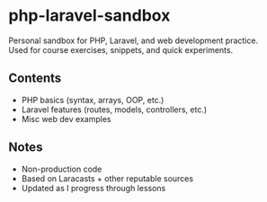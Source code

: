 # php-laravel-sandbox

Personal sandbox for PHP, Laravel, and web development practice.  
Used for course exercises, snippets, and quick experiments.  

## Contents
- PHP basics (syntax, arrays, OOP, etc.)
- Laravel features (routes, models, controllers, etc.)
- Misc web dev examples

## Notes
- Non-production code
- Based on Laracasts + other reputable sources
- Updated as I progress through lessons
